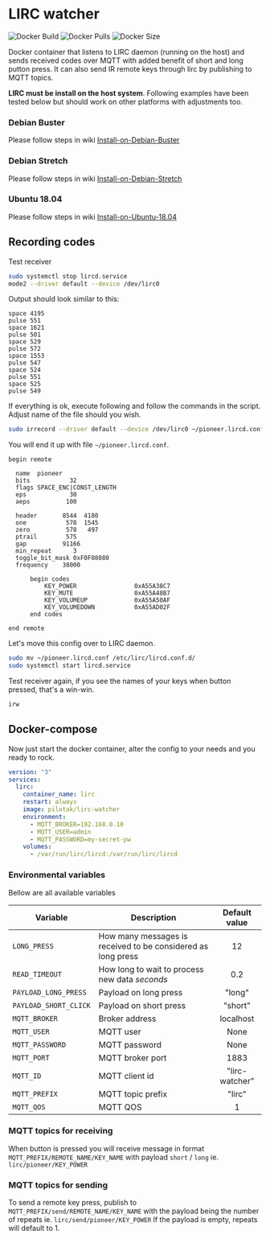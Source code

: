 # LIRC watcher
![Docker Build](https://github.com/pilotak/docker-lirc-watcher/workflows/docker%20build/badge.svg) ![Docker Pulls](https://img.shields.io/docker/pulls/pilotak/lirc-watcher) ![Docker Size](https://img.shields.io/docker/image-size/pilotak/lirc-watcher?color=orange)

Docker container that listens to LIRC daemon (running on the host) and sends received codes over MQTT with added benefit of short and long putton press. It can also send IR remote keys through lirc by publishing to MQTT topics.

**LIRC must be install on the host system**. Following examples have been tested below but should work on other platforms with adjustments too.

### Debian Buster
Please follow steps in wiki [Install-on-Debian-Buster](https://github.com/pilotak/docker-lirc-watcher/wiki/Install-on-Debian-Buster)

### Debian Stretch
Please follow steps in wiki [Install-on-Debian-Stretch](https://github.com/pilotak/docker-lirc-watcher/wiki/Install-on-Debian-Stretch)

### Ubuntu 18.04
Please follow steps in wiki [Install-on-Ubuntu-18.04](https://github.com/pilotak/docker-lirc-watcher/wiki/Install-on-Ubuntu-18.04)

## Recording codes
Test receiver
```sh
sudo systemctl stop lircd.service
mode2 --driver default --device /dev/lirc0
```
Output should look similar to this:
```
space 4195
pulse 551
space 1621
pulse 501
space 529
pulse 572
space 1553
pulse 547
space 524
pulse 551
space 525
pulse 549
```

If everything is ok, execute following and follow the commands in the script. Adjust name of the file should you wish.
```sh
sudo irrecord --driver default --device /dev/lirc0 ~/pioneer.lircd.conf
```

You will end it up with file `~/pioneer.lircd.conf`.

```
begin remote

  name  pioneer
  bits           32
  flags SPACE_ENC|CONST_LENGTH
  eps            30
  aeps          100

  header       8544  4180
  one           578  1545
  zero          578   497
  ptrail        575
  gap          91166
  min_repeat      3
  toggle_bit_mask 0xF0F08080
  frequency    38000

      begin codes
          KEY_POWER                0xA55A38C7
          KEY_MUTE                 0xA55A48B7
          KEY_VOLUMEUP             0xA55A50AF
          KEY_VOLUMEDOWN           0xA55AD02F
      end codes

end remote
```

Let's move this config over to LIRC daemon.
```sh
sudo mv ~/pioneer.lircd.conf /etc/lirc/lircd.conf.d/
sudo systemctl start lircd.service
```

Test receiver again, if you see the names of your keys when button pressed, that's a win-win.
```sh
irw
```

## Docker-compose
Now just start the docker container, alter the config to your needs and you ready to rock.
```yaml
version: "3"
services:
  lirc:
    container_name: lirc
    restart: always
    image: pilotak/lirc-watcher
    environment:
      - MQTT_BROKER=192.168.0.10
      - MQTT_USER=admin
      - MQTT_PASSWORD=my-secret-pw
    volumes:
      - /var/run/lirc/lircd:/var/run/lirc/lircd
```

### Environmental variables
Bellow are all available variables

| Variable | Description | Default value |
| --- | --- | :---:|
| `LONG_PRESS` | How many messages is received to be considered as long press | 12 |
| `READ_TIMEOUT` | How long to wait to process new data *seconds* | 0.2 | 
| `PAYLOAD_LONG_PRESS` | Payload on long press | "long" | 
| `PAYLOAD_SHORT_CLICK` | Payload on short press | "short" | 
| `MQTT_BROKER` | Broker address | localhost | 
| `MQTT_USER` | MQTT user | None | 
| `MQTT_PASSWORD` | MQTT password | None | 
| `MQTT_PORT` | MQTT broker port | 1883 | 
| `MQTT_ID` | MQTT client id | "lirc-watcher" | 
| `MQTT_PREFIX` | MQTT topic prefix | "lirc" |
| `MQTT_QOS` | MQTT QOS | 1 |

### MQTT topics for receiving
When button is pressed you will receive message in format
`MQTT_PREFIX/REMOTE_NAME/KEY_NAME` with payload `short` / `long` ie. `lirc/pioneer/KEY_POWER`

### MQTT topics for sending
To send a remote key press, publish to `MQTT_PREFIX/send/REMOTE_NAME/KEY_NAME` with the payload being the number of repeats ie. `lirc/send/pioneer/KEY_POWER` If the payload is empty, repeats will default to 1.
